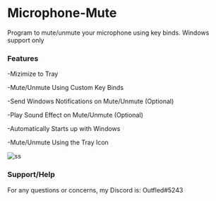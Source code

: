 # Microphone-Mute
Program to mute/unmute your microphone using key binds. Windows support only

### Features

-Mizimize to Tray

-Mute/Unmute Using Custom Key Binds

-Send Windows Notifications on Mute/Unmute (Optional)

-Play Sound Effect on Mute/Unmute (Optional)

-Automatically Starts up with Windows

-Mute/Unmute Using the Tray Icon

![ss](https://user-images.githubusercontent.com/55547083/231872880-db14cf38-e4f1-4adc-ab72-980d02dc3d93.png)


### Support/Help
For any questions or concerns, my Discord is: Outfled#5243
